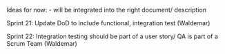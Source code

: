Ideas for now: - will be integrated into the right document/ description


Sprint 21: Update DoD to include functional, integration test (Waldemar) 

Sprint 22: Integration testing should be part of a user story/ QA is part of a Scrum Team (Waldemar) 
